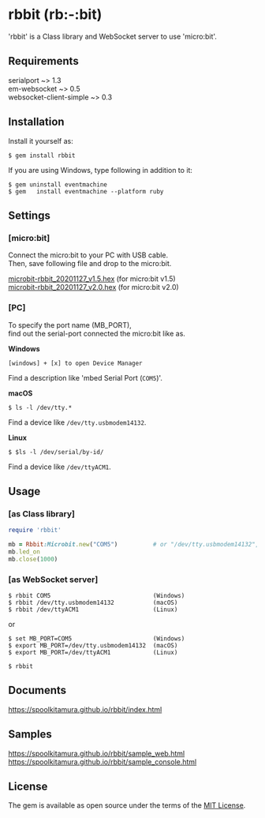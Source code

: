 # rbbit (rb:-:bit)

'rbbit' is a Class library and WebSocket server to use 'micro:bit'.

## Requirements

serialport ~> 1.3  
em-websocket ~> 0.5  
websocket-client-simple ~> 0.3  

## Installation

Install it yourself as:

    $ gem install rbbit

If you are using Windows, type following in addition to it:

    $ gem uninstall eventmachine
    $ gem   install eventmachine --platform ruby

## Settings

### [micro:bit]

Connect the micro:bit to your PC with USB cable.  
Then, save following file and drop to the micro:bit.  

[microbit-rbbit_20201127_v1.5.hex](microbit/microbit-rbbit_20201127_v1.5.hex)    (for micro:bit v1.5)  
[microbit-rbbit_20201127_v2.0.hex](microbit/microbit-rbbit_20201127_v2.0.hex)    (for micro:bit v2.0)  

### [PC]

To specify  the port name (MB_PORT),  
find out the serial-port connected the micro:bit like as.  

**Windows**

    [windows] + [x] to open Device Manager

Find a description like 'mbed Serial Port (`COM5`)'.  

**macOS**

    $ ls -l /dev/tty.*  

Find a device like `/dev/tty.usbmodem14132`.  

**Linux**

    $ $ls -l /dev/serial/by-id/

Find a device like `/dev/ttyACM1`.  


## Usage

### [as Class library]
```ruby
require 'rbbit'

mb = Rbbit:Microbit.new("COM5")          # or "/dev/tty.usbmodem14132", "/dev/ttyACM1"
mb.led_on
mb.close(1000)
```

### [as WebSocket server]

    $ rbbit COM5                             (Windows)
    $ rbbit /dev/tty.usbmodem14132           (macOS)
    $ rbbit /dev/ttyACM1                     (Linux)

or

    $ set MB_PORT=COM5                       (Windows)
    $ export MB_PORT=/dev/tty.usbmodem14132  (macOS)
    $ export MB_PORT=/dev/ttyACM1            (Linux)

    $ rbbit


## Documents

https://spoolkitamura.github.io/rbbit/index.html

## Samples

https://spoolkitamura.github.io/rbbit/sample_web.html  
https://spoolkitamura.github.io/rbbit/sample_console.html  

## License

The gem is available as open source under the terms of the [MIT License](https://opensource.org/licenses/MIT).

